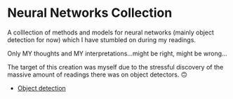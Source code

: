 # Neural Networks Collection

A colllection of methods and models for neural networks (mainly object detection for now) which I have stumbled on during my readings. 

Only MY thoughts and MY interpretations...might be right, might be wrong...

The target of this creation was myself due to the stressful discovery of the massive amount of readings there was on object detectors. :upside_down_face:

* [Object detection](https://github.com/Sara980710/NeuralNetworksCollection/tree/main/Object%20Detection)
